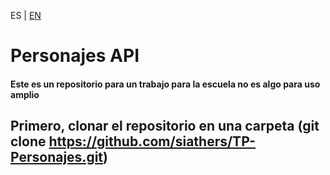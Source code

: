 ES | [EN](EN_README.md)

# Personajes API

#### Este es un repositorio para un trabajo para la escuela no es algo para uso amplio

## Primero, clonar el repositorio en una carpeta (git clone https://github.com/siathers/TP-Personajes.git)
